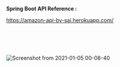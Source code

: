 
**Spring Boot API Reference :** 


https://amazon-api-by-sai.herokuapp.com/

```





```


![Screenshot from 2021-01-05 00-08-40](https://user-images.githubusercontent.com/43849911/103567678-3dbc5a80-4eea-11eb-8c42-282b58a02ceb.png)
